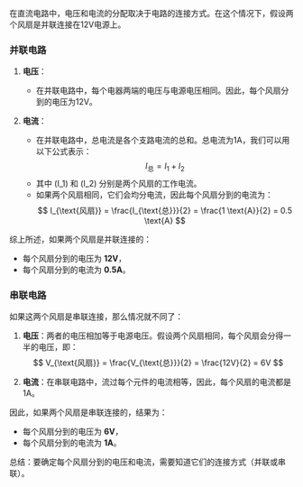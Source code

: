 在直流电路中，电压和电流的分配取决于电路的连接方式。在这个情况下，假设两个风扇是并联连接在12V电源上。

### 并联电路
1. **电压**：
   - 在并联电路中，每个电器两端的电压与电源电压相同。因此，每个风扇分到的电压为12V。

2. **电流**：
   - 在并联电路中，总电流是各个支路电流的总和。总电流为1A，我们可以用以下公式表示：
     $$ I_{\text{总}} = I_1 + I_2 $$
   - 其中 \(I_1\) 和 \(I_2\) 分别是两个风扇的工作电流。
   - 如果两个风扇相同，它们会均分电流，因此每个风扇分到的电流为：
     $$ I_{\text{风扇}} = \frac{I_{\text{总}}}{2} = \frac{1 \text{A}}{2} = 0.5 \text{A} $$

综上所述，如果两个风扇是并联连接的：
- 每个风扇分到的电压为 **12V**，
- 每个风扇分到的电流为 **0.5A**。

### 串联电路
如果这两个风扇是串联连接，那么情况就不同了：
1. **电压**：两者的电压相加等于电源电压。假设两个风扇相同，每个风扇会分得一半的电压，即：
   $$ V_{\text{风扇}} = \frac{V_{\text{总}}}{2} = \frac{12V}{2} = 6V $$
  
2. **电流**：在串联电路中，流过每个元件的电流相等，因此，每个风扇的电流都是1A。

因此，如果两个风扇是串联连接的，结果为：
- 每个风扇分到的电压为 **6V**，
- 每个风扇分到的电流为 **1A**。

总结：要确定每个风扇分到的电压和电流，需要知道它们的连接方式（并联或串联）。